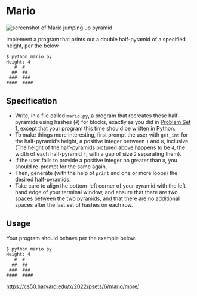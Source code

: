 # Mario

![screenshot of Mario jumping up pyramid](https://cs50.harvard.edu/x/2022/psets/6/mario/more/pyramids.png)

Implement a program that prints out a double half-pyramid of a specified height, per the below.
 ```
 $ python mario.py
 Height: 4
    #  #
   ##  ##
  ###  ###
 ####  ####
```

## Specification

- Write, in a file called `mario.py`, a program that recreates these half-pyramids using hashes (`#`) for blocks, exactly as you did in [Problem Set 1](https://cs50.harvard.edu/x/2022/psets/1/), except that your program this time should be written in Python.
- To make things more interesting, first prompt the user with `get_int` for the half-pyramid’s height, a positive integer between `1` and `8`, inclusive. (The height of the half-pyramids pictured above happens to be `4`, the width of each half-pyramid `4`, with a gap of size `2` separating them).
- If the user fails to provide a positive integer no greater than `8`, you should re-prompt for the same again.
- Then, generate (with the help of `print` and one or more loops) the desired half-pyramids.
- Take care to align the bottom-left corner of your pyramid with the left-hand edge of your terminal window, and ensure that there are two spaces between the two pyramids, and that there are no additional spaces after the last set of hashes on each row.


## Usage

Your program should behave per the example below.
```
$ python mario.py
Height: 4
   #  #
  ##  ##
 ###  ###
####  ####
```

https://cs50.harvard.edu/x/2022/psets/6/mario/more/
